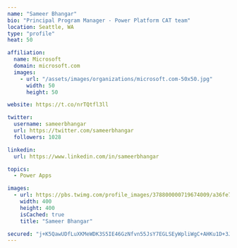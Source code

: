 ```yaml
---
name: "Sameer Bhangar"
bio: "Principal Program Manager - Power Platform CAT team"
location: Seattle, WA
type: "profile"
heat: 50

affiliation:
  name: Microsoft
  domain: microsoft.com
  images:
    - url: "/assets/images/organizations/microsoft.com-50x50.jpg"
      width: 50
      height: 50

website: https://t.co/nrTQtfl3ll

twitter:
  username: sameerbhangar
  url: https://twitter.com/sameerbhangar
  followers: 1028

linkedin:
  url: https://www.linkedin.com/in/sameerbhangar

topics:
  - Power Apps

images:
  - url: https://pbs.twimg.com/profile_images/378800000719674009/a36fe7ddfab1778b76e5793772e43798_400x400.jpeg
    width: 400
    height: 400
    isCached: true
    title: "Sameer Bhangar"

secured: "j+K5QawUDfLuXKMeWDK3S5IE46GzNfvn55JsY7EGLSEyWpliWgC+AHKu1D+3JCKMik9+bmv1mPC4urAfRZhsvD5XDLCfMxh12IvC07nXML+Il+c7/xZI+u/GhvVdHvqyKk0xxTPY1YgfQDTEzFFGrxWHurTq1a0N1F84IBImFxxczypm5+uoCjq2ztwJcIJcy3t67wHXVaA8nVcmAC6q7+RdlEnrng+arOTGiZYAZ264jRwP4PlA+MAeN7YF3Br5nGyclEApUtIio80JyUYYu27QKH8RreKVtd/ZX5XVbsT9H83qTJOiqlTu3i50GHyiao6wFf9mbOfi5GlvhWd5BEdBfaYEK+30e3WBMUU6zbdY0DtVKEB/sO43l6JALTWmLSjmd66uEdryiSdhwladxPYSlZWAPn9Yam1U/g776Do=;p4ty1QqsHqvd2YMmeHipcw=="
---
```


